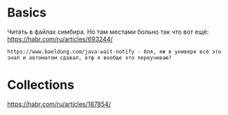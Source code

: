 # Basics

Читать в файлах симбира. Но там местами больно
так что вот ещё:
https://habr.com/ru/articles/693244/

    https://www.baeldung.com/java-wait-notify - бля, яж в универе всё это знал и автоматом сдавал, втф я вообще это переучиваю?

# Collections

https://habr.com/ru/articles/187854/

